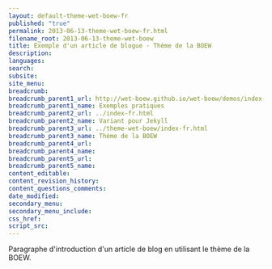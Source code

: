 ```yaml
---
layout: default-theme-wet-boew-fr
published: "true"
permalink: 2013-06-13-theme-wet-boew-fr.html
filename_root: 2013-06-13-theme-wet-boew
title: Exemple d'un article de blogue - Thème de la BOEW
description:
languages:
search:
subsite:
site_menu:
breadcrumb:
breadcrumb_parent1_url: http://wet-boew.github.io/wet-boew/demos/index-fra.html
breadcrumb_parent1_name: Exemples pratiques
breadcrumb_parent2_url: ../index-fr.html
breadcrumb_parent2_name: Variant pour Jekyll
breadcrumb_parent3_url: ../theme-wet-boew/index-fr.html
breadcrumb_parent3_name: Thème de la BOEW
breadcrumb_parent4_url:
breadcrumb_parent4_name:
breadcrumb_parent5_url:
breadcrumb_parent5_name:
content_editable:
content_revision_history:
content_questions_comments:
date_modified:
secondary_menu:
secondary_menu_include:
css_href:
script_src:
---
```


Paragraphe d'introduction d'un article de blog en utilisant le thème de la BOEW.
